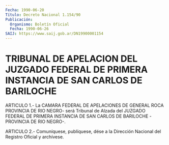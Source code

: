 ```yaml
---
Fecha: 1990-06-20
Título: Decreto Nacional 1.154/90
Publicación:
  Organismo: Boletín Oficial
  Fecha: 1990-06-26
SAIJ: https://www.saij.gob.ar/DN19900001154
---
```

# TRIBUNAL DE APELACION DEL JUZGADO FEDERAL DE PRIMERA INSTANCIA DE SAN CARLOS DE BARILOCHE

<a id="1"></a>
ARTICULO 1.- La CAMARA FEDERAL DE APELACIONES DE GENERAL ROCA PROVINCIA  DE  RIO  NEGRO-  será  Tribunal  de  Alzada  del JUZGADO FEDERAL  DE PRIMERA INSTANCIA DE SAN CARLOS DE BARILOCHE -PROVINCIA DE RIO NEGRO-.

<a id="2"></a>
ARTICULO  2.-  Comuníquese,  publíquese,  dése  a la Dirección Nacional del Registro Oficial y archívese.